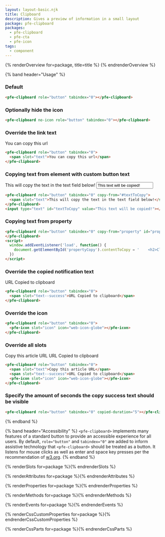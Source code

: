 ```yaml
---
layout: layout-basic.njk
title: Clipboard
description: Gives a preview of information in a small layout
package: pfe-clipboard
packages:
  - pfe-clipboard
  - pfe-cta
  - pfe-icon
tags:
  - component
---
```


{% renderOverview for=package, title=title %}
  <pfe-clipboard role="button" tabindex="0"></pfe-clipboard>
{% endrenderOverview %}

{% band header="Usage" %}
  ### Default
  <pfe-clipboard role="button" tabindex="0"></pfe-clipboard>
  ```html
  <pfe-clipboard role="button" tabindex="0"></pfe-clipboard>
  ```

  ### Optionally hide the icon
  <pfe-clipboard no-icon role="button" tabindex="0"></pfe-clipboard>
  ```html
  <pfe-clipboard no-icon role="button" tabindex="0"></pfe-clipboard>
  ```

  ### Override the link text
  <pfe-clipboard role="button" tabindex="0">
    <span slot="text">You can copy this url</span>
  </pfe-clipboard>

  ```html
  <pfe-clipboard role="button" tabindex="0">
    <span slot="text">You can copy this url</span>
  </pfe-clipboard>
  ```

  ### Copying text from element with custom button text
  <pfe-clipboard role="button" tabindex="0" copy-from="#textToCopy">
    <span slot="text">This will copy the text in the text field below!</span>
  </pfe-clipboard>
  <input type="text" id="textToCopy" value="This text will be copied!"></input>

  ```html
  <pfe-clipboard role="button" tabindex="0" copy-from="#textToCopy">
    <span slot="text">This will copy the text in the text field below!</span>
  </pfe-clipboard>
  <input type="text" id="textToCopy" value="This text will be copied!"></input>
  ```

  ### Copying text from property
  <pfe-clipboard role="button" tabindex="0" copy-from="property" id="propertyCopy">
  </pfe-clipboard>
  <script>
    window.addEventListener('load', function() {
      document.getElementById('propertyCopy').contentToCopy = '    <h2>Clipboard: with custom text & copying text from element</h2>\n    <pfe-clipboard role="button" tabindex="0" copy-from="#textToCopy">\n      <span slot="text">This will copy the text in the text field below!</span>\n      <span slot="text--success">Making some copies!</span>\n    </pfe-clipboard>\n    <input type="text" id="textToCopy" value="This text will be copied!!11"></input>';
    })
  </script>

  ```html
  <pfe-clipboard role="button" tabindex="0" copy-from="property" id="propertyCopy">
  </pfe-clipboard>
  <script>
    window.addEventListener('load', function() {
      document.getElementById('propertyCopy').contentToCopy = '    <h2>Clipboard: with custom text & copying text from element</h2>\n    <pfe-clipboard role="button" tabindex="0" copy-from="#textToCopy">\n      <span slot="text">This will copy the text in the text field below!</span>\n      <span slot="text--success">Making some copies!</span>\n    </pfe-clipboard>\n    <input type="text" id="textToCopy" value="This text will be copied!!11"></input>';
    })
  </script>
  ```

  ### Override the copied notification text
  <pfe-clipboard role="button" tabindex="0">
    <span slot="text--success">URL Copied to clipboard</span>
  </pfe-clipboard>

  ```html
  <pfe-clipboard role="button" tabindex="0">
    <span slot="text--success">URL Copied to clipboard</span>
  </pfe-clipboard>
  ```

  ### Override the icon
  <pfe-clipboard role="button" tabindex="0">
    <pfe-icon slot="icon" icon="web-icon-globe"></pfe-icon>
  </pfe-clipboard>

  ```html
  <pfe-clipboard role="button" tabindex="0">
    <pfe-icon slot="icon" icon="web-icon-globe"></pfe-icon>
  </pfe-clipboard>
  ```

  ### Override all slots
  <pfe-clipboard role="button" tabindex="0">
    <span slot="text">Copy this article URL</span>
    <span slot="text--success">URL Copied to clipboard</span>
    <pfe-icon slot="icon" icon="web-icon-globe"></pfe-icon>
  </pfe-clipboard>

  ```html
  <pfe-clipboard role="button" tabindex="0">
    <span slot="text">Copy this article URL</span>
    <span slot="text--success">URL Copied to clipboard</span>
    <pfe-icon slot="icon" icon="web-icon-globe"></pfe-icon>
  </pfe-clipboard>
  ```

  ### Specify the amount of seconds the copy success text should be visible
  <pfe-clipboard role="button" tabindex="0" copied-duration="5"></pfe-clipboard>

  ```html
  <pfe-clipboard role="button" tabindex="0" copied-duration="5"></pfe-clipboard>
  ```
{% endband %}

{% band header="Accessibility" %}
  `<pfe-clipboard>` implements many features of a standard button to provide an accessible
  experience for all users. By default, `role="button"` and `tabindex="0"` are added to
  inform assistive technology that `<pfe-clipboard>` should be treated as a button.  It listens for
  mouse clicks as well as enter and space key presses per the recommendation of
  [w3.org](https://www.w3.org/TR/wai-aria-practices-1.1/examples/button/button.html).
{% endband %}

{% renderSlots for=package %}{% endrenderSlots %}

{% renderAttributes for=package %}{% endrenderAttributes %}

{% renderProperties for=package %}{% endrenderProperties %}

{% renderMethods for=package %}{% endrenderMethods %}

{% renderEvents for=package %}{% endrenderEvents %}

{% renderCssCustomProperties for=package %}{% endrenderCssCustomProperties %}

{% renderCssParts for=package %}{% endrenderCssParts %}
